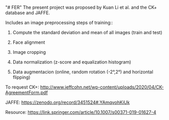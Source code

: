 "# FER" 
The present project was proposed by Kuan Li et al. and the CK+ database and JAFFE.


Includes an image preprocessing steps of training::

1. Compute the standard deviation and mean of all images (train and test)

2. Face alignment

3. Image cropping

4. Data normalization (z-score and equalization histogram)

5. Data augmentacion (online, random rotation (-2°,2°) and horizontal flipping)



To request CK+: http://www.jeffcohn.net/wp-content/uploads/2020/04/CK-AgreementForm.pdf

JAFFE: https://zenodo.org/record/3451524#.YAmqvohKiUk

Resource: https://link.springer.com/article/10.1007/s00371-019-01627-4
